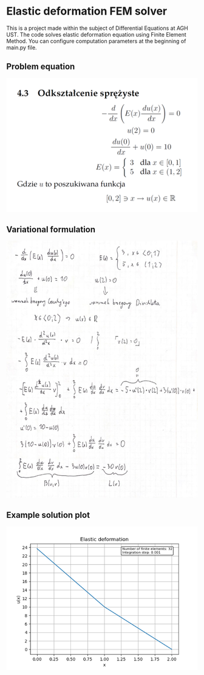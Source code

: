 # Elastic deformation FEM solver
This is a project made within the subject of Differential Equations at AGH UST.
The code solves elastic deformation equation using Finite Element Method.
You can configure computation parameters at the beginning of main.py file.

## Problem equation
![assignment.png](resources/assignment.png)

## Variational formulation
![variational_formulation.jpg](resources/variational_formulation.jpg)

## Example solution plot
![solution_plot.png](resources/solution_plot.png)